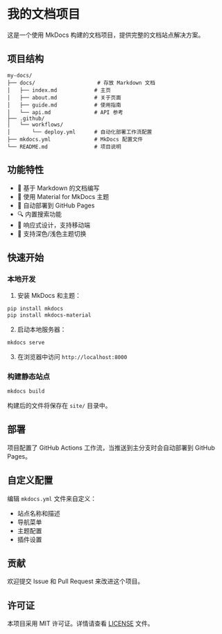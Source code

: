 # 我的文档项目

这是一个使用 MkDocs 构建的文档项目，提供完整的文档站点解决方案。

## 项目结构

```
my-docs/
├── docs/                    # 存放 Markdown 文档
│   ├── index.md            # 主页
│   ├── about.md            # 关于页面
│   ├── guide.md            # 使用指南
│   └── api.md              # API 参考
├── .github/
│   └── workflows/
│       └── deploy.yml      # 自动化部署工作流配置
├── mkdocs.yml              # MkDocs 配置文件
└── README.md               # 项目说明
```

## 功能特性

- 📝 基于 Markdown 的文档编写
- 🎨 使用 Material for MkDocs 主题
- 🚀 自动部署到 GitHub Pages
- 🔍 内置搜索功能
- 📱 响应式设计，支持移动端
- 🌙 支持深色/浅色主题切换

## 快速开始

### 本地开发

1. 安装 MkDocs 和主题：
```bash
pip install mkdocs
pip install mkdocs-material
```

2. 启动本地服务器：
```bash
mkdocs serve
```

3. 在浏览器中访问 `http://localhost:8000`

### 构建静态站点

```bash
mkdocs build
```

构建后的文件将保存在 `site/` 目录中。

## 部署

项目配置了 GitHub Actions 工作流，当推送到主分支时会自动部署到 GitHub Pages。

## 自定义配置

编辑 `mkdocs.yml` 文件来自定义：

- 站点名称和描述
- 导航菜单
- 主题配置
- 插件设置

## 贡献

欢迎提交 Issue 和 Pull Request 来改进这个项目。

## 许可证

本项目采用 MIT 许可证。详情请查看 [LICENSE](LICENSE) 文件。
